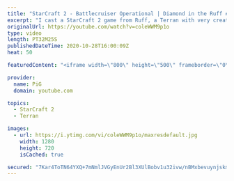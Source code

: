 ```yaml
---
title: "StarCraft 2 - Battlecruiser Operational | Diamond in the Ruff #18"
excerpt: "I cast a StarCraft 2 game from Ruff, a Terran with very creative gameplay. What will he pull out of the hat against his protoss opponent?  Check out all episodes of 💎 Diamond in the Ruff: https://www.youtube.com/playlist?list=PLFUDU8AOevUfdEq20wYq8Sm9z3sc1yn0l Follow Ruff: https://www.twitch.tv/ruff13"
originalUrl: https://youtube.com/watch?v=coleWWM9p1o
type: video
length: PT32M25S
publishedDateTime: 2020-10-28T16:00:09Z
heat: 50

featuredContent: "<iframe width=\"800\" height=\"500\" frameborder=\"0\" src=\"https://www.youtube.com/embed/coleWWM9p1o\" allow=\"accelerometer; autoplay; encrypted-media; gyroscope; picture-in-picture\" allowfullscreen></iframe>"

provider:
  name: PiG
  domain: youtube.com

topics:
  - StarCraft 2
  - Terran

images:
  - url: https://i.ytimg.com/vi/coleWWM9p1o/maxresdefault.jpg
    width: 1280
    height: 720
    isCached: true

secured: "7Kar4ToTN64YXQ+7mNmlJVGyEnUr2Bl3XUlBobv1u32ivw/nBMxbevuynjskmLb4NZNe9QBaXdcZv+ik0im0xx8dh34gzivFiqNQQOR5Wevy4l9tyeKng5E5dqqCeKMg5EWiRwZMqpI3vA/G5HXSwWr/PJ/eMTbirylPEJVIlyYN2NVJ85uxsS5Pkn/ECYiA6fDg/Vpr9mPQDIny4+A6RXowT9V3wNUBWHCR9io5JRc11wYiIWPju3QagsxED1An4V7T0CojPDtrzK0uFyagp4IcKpPEdui0sJD0u/9ErReDByL4cgF0SdQy7nD3tJxcpeNpAfsB97GscTiQ86wg3mEkeNPXaLaTZWGOCOPIozBtIUQKMDFLPIzuCOIsyIgObzDXsPeB9m6UBhD7KwsiX56bAFJuszsUmNXNcZ2LIrM=;cNTWUYPKuJa+S8LVpERpJg=="
---
```


